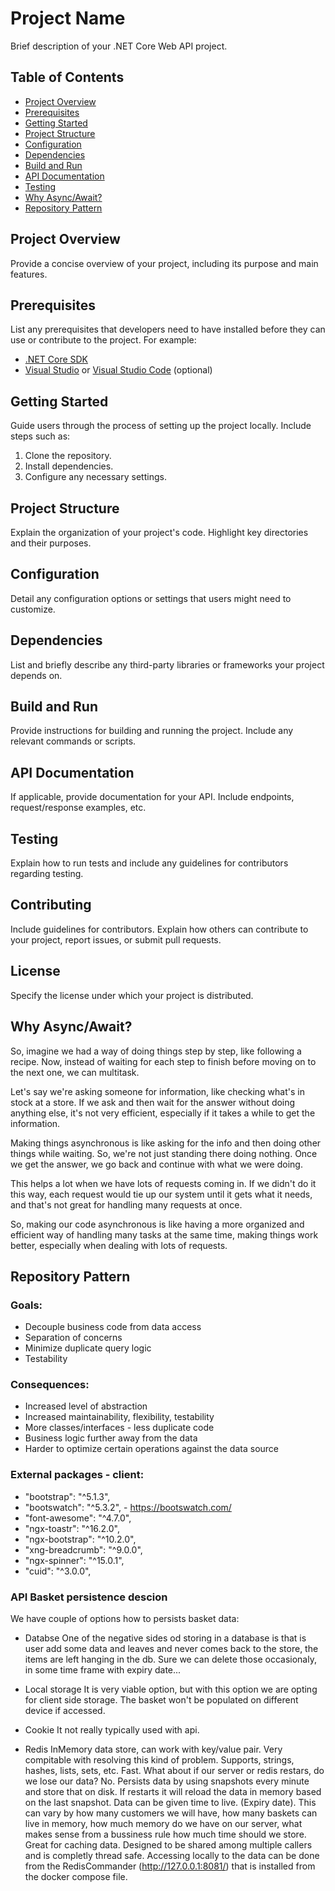 # Project Name

Brief description of your .NET Core Web API project.

## Table of Contents

- [Project Overview](#project-overview)
- [Prerequisites](#prerequisites)
- [Getting Started](#getting-started)
- [Project Structure](#project-structure)
- [Configuration](#configuration)
- [Dependencies](#dependencies)
- [Build and Run](#build-and-run)
- [API Documentation](#api-documentation)
- [Testing](#testing)
- [Why Async/Await?](#why-async-await)
- [Repository Pattern](#repository-pattern)

## Project Overview

Provide a concise overview of your project, including its purpose and main features.

## Prerequisites

List any prerequisites that developers need to have installed before they can use or contribute to the project. For example:
- [.NET Core SDK](https://dotnet.microsoft.com/download)
- [Visual Studio](https://visualstudio.microsoft.com/) or [Visual Studio Code](https://code.visualstudio.com/) (optional)

## Getting Started

Guide users through the process of setting up the project locally. Include steps such as:
1. Clone the repository.
2. Install dependencies.
3. Configure any necessary settings.

## Project Structure

Explain the organization of your project's code. Highlight key directories and their purposes.

## Configuration

Detail any configuration options or settings that users might need to customize.

## Dependencies

List and briefly describe any third-party libraries or frameworks your project depends on.

## Build and Run

Provide instructions for building and running the project. Include any relevant commands or scripts.

## API Documentation

If applicable, provide documentation for your API. Include endpoints, request/response examples, etc.

## Testing

Explain how to run tests and include any guidelines for contributors regarding testing.

## Contributing

Include guidelines for contributors. Explain how others can contribute to your project, report issues, or submit pull requests.

## License

Specify the license under which your project is distributed.

## Why Async/Await?

So, imagine we had a way of doing things step by step, like following a recipe. Now, instead of waiting for each step to finish before moving on to the next one, we can multitask.

Let's say we're asking someone for information, like checking what's in stock at a store. If we ask and then wait for the answer without doing anything else, it's not very efficient, especially if it takes a while to get the information.

Making things asynchronous is like asking for the info and then doing other things while waiting. So, we're not just standing there doing nothing. Once we get the answer, we go back and continue with what we were doing.

This helps a lot when we have lots of requests coming in. If we didn't do it this way, each request would tie up our system until it gets what it needs, and that's not great for handling many requests at once.

So, making our code asynchronous is like having a more organized and efficient way of handling many tasks at the same time, making things work better, especially when dealing with lots of requests.

## Repository Pattern

### Goals:

- Decouple business code from data access
- Separation of concerns
- Minimize duplicate query logic
- Testability

### Consequences:

- Increased level of abstraction
- Increased maintainability, flexibility, testability
- More classes/interfaces - less duplicate code
- Business logic further away from the data
- Harder to optimize certain operations against the data source

### External packages - client:
- "bootstrap": "^5.1.3", 
- "bootswatch": "^5.3.2", - https://bootswatch.com/
- "font-awesome": "^4.7.0",
- "ngx-toastr": "^16.2.0",
- "ngx-bootstrap": "^10.2.0",
- "xng-breadcrumb": "^9.0.0",
- "ngx-spinner": "^15.0.1",
- "cuid": "^3.0.0",

### API Basket persistence descion
We have couple of options how to persists basket data:

- Databse
One of the negative sides od storing in a database is that is user add some data and leaves and never comes back to the store, the items are left hanging in the db. Sure we can delete those occasionaly, in some time frame with expiry date...

- Local storage
It is very viable option, but with this option we are opting for client side storage. The basket won't be populated on different device if accessed.

- Cookie
It not really typically used with api.

- Redis
InMemory data store, can work with key/value pair. Very compitable with resolving this kind of problem.
Supports, strings, hashes, lists, sets, etc.
Fast.
What about if our server or redis restars, do we lose our data? No. Persists data by using snapshots every minute and store that on disk. If restarts it will reload the data in memory based on the last snapshot.
Data can be given time to live. (Expiry date). This can vary by how many customers we will have, how many baskets can live in memory, how much memory do we have on our server, what makes sense from a bussiness rule how much time should we store.
Great for caching data.
Designed to be shared among multiple callers and is completly thread safe.
Accessing locally to the data can be done from the RedisCommander (http://127.0.0.1:8081/) that is installed from the docker compose file.
